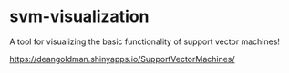 # svm-visualization

A tool for visualizing the basic functionality of support vector machines!

https://deangoldman.shinyapps.io/SupportVectorMachines/
